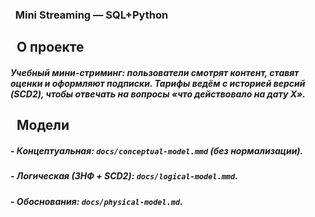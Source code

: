 ### &nbsp;	Mini Streaming — SQL+Python

##### 

## &nbsp;	О проекте

##### Учебный мини-стриминг: пользователи смотрят контент, ставят оценки и оформляют подписки. Тарифы ведём с историей версий (SCD2), чтобы отвечать на вопросы «что действовало на дату X».

##### 

## &nbsp;	Модели

##### \- Концептуальная: `docs/conceptual-model.mmd` (без нормализации).

##### \- Логическая (3НФ + SCD2): `docs/logical-model.mmd`.

##### \- Обоснования: `docs/physical-model.md`.

##### 

